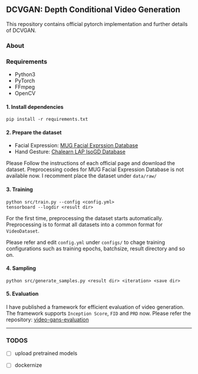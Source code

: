 DCVGAN: Depth Conditional Video Generation
--

This repository contains official pytorch implementation and further details of DCVGAN.



### About





### Requirements

- Python3
- PyTorch
- FFmpeg
- OpenCV



#### 1. Install dependencies

```
pip install -r requirements.txt
```



#### 2. Prepare the dataset

- Facial Expression: [MUG Facial Exprssion Database](https://mug.ee.auth.gr/fed/)
- Hand Gesture: [Chalearn LAP IsoGD Database](http://www.cbsr.ia.ac.cn/users/jwan/database/isogd.html)

Please Follow the instructions of each official page and download the dataset. Preprocessing codes for MUG Facial Expression Database is not available now. I recomment place the dataset under `data/raw/`



#### 3. Training

```
python src/train.py --config <config.yml>
tensorboard --logdir <result dir>
```

For the first time, preprocessing the dataset starts automatically. Preprocessing is to format all datasets into a common format for `VideoDataset`. 

Please refer and edit `config.yml` under `configs/` to chage training configurations such as training epochs, batchsize, result directory and so on.

#### 4. Sampling

```
python src/generate_samples.py <result dir> <iteration> <save dir>
```



#### 5. Evaluation

I have published a framework for efficient evaluation of video generation. The framework supports `Inception Score`, `FID` and `PRD` now. Please refer the repository: [video-gans-evaluation](https://github.com/raahii/video-gans-evaluation)



----



### TODOS

- [ ] upload pretrained models
- [ ] dockernize

